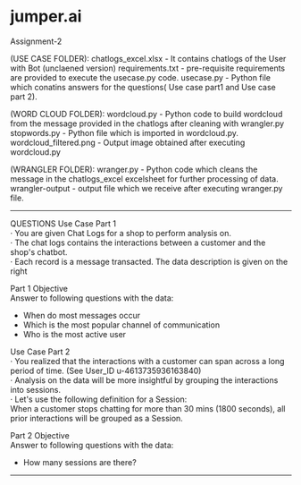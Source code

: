 # jumper.ai
Assignment-2

(USE CASE FOLDER):
chatlogs_excel.xlsx  - It contains chatlogs of the User with Bot (unclaened version)
requirements.txt  - pre-requisite requirements are provided to execute the usecase.py code.
usecase.py  - Python file which conatins answers for the questions( Use case part1 and Use case part 2).

(WORD CLOUD FOLDER):
wordcloud.py - Python code to build wordcloud from the message provided in the chatlogs after cleaning with wrangler.py
stopwords.py - Python file which is imported in wordcloud.py.
wordcloud_filtered.png - Output image obtained after executing wordcloud.py

(WRANGLER FOLDER):
wranger.py - Python code which cleans the message in the chatlogs_excel excelsheet for further processing of data.
wrangler-output - output file which we receive after executing wranger.py file.


*********************************************************************************************************************************************************************************
QUESTIONS 
Use Case Part 1													
· You are given Chat Logs for a shop to perform analysis on.													
· The chat logs contains the interactions between a customer and the shop's chatbot.													
· Each record is a message transacted. The data description is given on the right												
												
Part 1 Objective												
Answer to following questions with the data:												
- When do most messages occur												
- Which is the most popular channel of communication											
- Who is the most active user												
													
													
Use Case Part 2													
· You realized that the interactions with a customer can span across a long period of time. (See User_ID u-4613735936163840)													
· Analysis on the data will be more insightful by grouping the interactions into sessions.													
· Let's use the following definition for a Session:													
When a customer stops chatting for more than 30 mins (1800 seconds), all prior interactions will be grouped as a Session.													
													
													
Part 2 Objective													
Answer to following questions with the data:													
- How many sessions are there?													
*********************************************************************************************************************************************************************************






